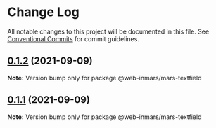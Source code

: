 # Change Log

All notable changes to this project will be documented in this file.
See [Conventional Commits](https://conventionalcommits.org) for commit guidelines.

## [0.1.2](https://github.com/MarsGotta/web-inmars/compare/@web-inmars/mars-textfield@0.1.1...@web-inmars/mars-textfield@0.1.2) (2021-09-09)

**Note:** Version bump only for package @web-inmars/mars-textfield





## [0.1.1](https://github.com/MarsGotta/web-inmars/compare/@web-inmars/mars-textfield@0.1.0...@web-inmars/mars-textfield@0.1.1) (2021-09-09)

**Note:** Version bump only for package @web-inmars/mars-textfield
